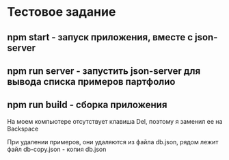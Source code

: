 # Тестовое задание

## npm start - запуск приложения, вместе с json-server

## npm run server - запустить json-server для вывода списка примеров партфолио

## npm run build - сборка приложения

На моем компьютере отсутствует клавиша Del, поэтому я заменил ее на Backspace

При удалении примеров, они удаляются из файла db.json, рядом лежит файл db-copy.json - копия db.json
